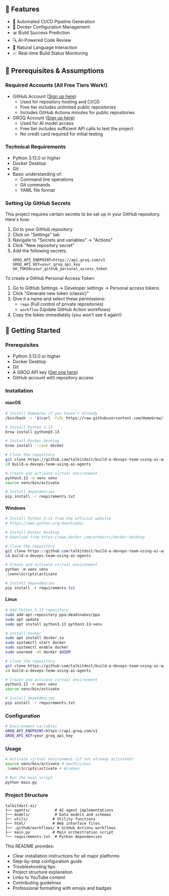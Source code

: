 

## 🌟 Features

- 🔄 Automated CI/CD Pipeline Generation
- 🐳 Docker Configuration Management
- 📊 Build Success Prediction
- 🔍 AI-Powered Code Review
- 💬 Natural Language Interaction
- 📈 Real-time Build Status Monitoring

## 🚀 Prerequisites & Assumptions

### Required Accounts (All Free Tiers Work!)
- GitHub Account ([Sign up here](https://github.com/signup))
  - Used for repository hosting and CI/CD
  - Free tier includes unlimited public repositories
  - Includes GitHub Actions minutes for public repositories
- GROQ Account ([Sign up here](https://groq.com))
  - Used for AI model access
  - Free tier includes sufficient API calls to test the project
  - No credit card required for initial testing

### Technical Requirements
- Python 3.13.0 or higher
- Docker Desktop
- Git
- Basic understanding of:
  - Command line operations
  - Git commands
  - YAML file format

### Setting Up GitHub Secrets

This project requires certain secrets to be set up in your GitHub repository. Here's how:

1. Go to your GitHub repository
2. Click on "Settings" tab
3. Navigate to "Secrets and variables" → "Actions"
4. Click "New repository secret"
5. Add the following secrets:
   ```
   GROQ_API_ENDPOINT=https://api.groq.com/v1
   GROQ_API_KEY=your_groq_api_key
   GH_TOKEN=your_github_personal_access_token
   ```

To create a GitHub Personal Access Token:
1. Go to GitHub Settings → Developer settings → Personal access tokens
2. Click "Generate new token (classic)"
3. Give it a name and select these permissions:
   - `repo` (Full control of private repositories)
   - `workflow` (Update GitHub Action workflows)
4. Copy the token immediately (you won't see it again!)

## 🚀 Getting Started

### Prerequisites

- Python 3.13.0 or higher
- Docker Desktop
- Git
- A GROQ API key ([Get one here](https://groq.com))
- GitHub account with repository access

### Installation

#### macOS

```bash
# Install Homebrew if you haven't already
/bin/bash -c "$(curl -fsSL https://raw.githubusercontent.com/Homebrew/install/HEAD/install.sh)"

# Install Python 3.13
brew install python@3.13

# Install Docker Desktop
brew install --cask docker

# Clone the repository
git clone https://github.com/talkitdoit/build-a-devops-team-using-ai-agents.git
cd build-a-devops-team-using-ai-agents

# Create and activate virtual environment
python3.13 -m venv venv
source venv/bin/activate

# Install dependencies
pip install -r requirements.txt
```

#### Windows

```powershell
# Install Python 3.13 from the official website
# https://www.python.org/downloads/

# Install Docker Desktop
# Download from https://www.docker.com/products/docker-desktop

# Clone the repository
git clone https://github.com/talkitdoit/build-a-devops-team-using-ai-agents.git
cd build-a-devops-team-using-ai-agents

# Create and activate virtual environment
python -m venv venv
.\venv\Scripts\activate

# Install dependencies
pip install -r requirements.txt
```

#### Linux

```bash
# Add Python 3.13 repository
sudo add-apt-repository ppa:deadsnakes/ppa
sudo apt update
sudo apt install python3.13 python3.13-venv

# Install Docker
sudo apt install docker.io
sudo systemctl start docker
sudo systemctl enable docker
sudo usermod -aG docker $USER

# Clone the repository
git clone https://github.com/talkitdoit/build-a-devops-team-using-ai-agents.git
cd build-a-devops-team-using-ai-agents

# Create and activate virtual environment
python3.13 -m venv venv
source venv/bin/activate

# Install dependencies
pip install -r requirements.txt
```

### Configuration

```bash
# Environment variables
GROQ_API_ENDPOINT=https://api.groq.com/v1
GROQ_API_KEY=your_groq_api_key
```

### Usage

```bash
# Activate virtual environment (if not already activated)
source venv/bin/activate # macOS/Linux
.\venv\Scripts\activate # Windows

# Run the main script
python main.py
```

### Project Structure

```
talkitdoit-ai/
├── agents/           # AI agent implementations
├── models/           # Data models and schemas
├── utils/           # Utility functions
├── html/            # Web interface files
├── .github/workflows/ # GitHub Actions workflows
├── main.py          # Main orchestration script
└── requirements.txt  # Python dependencies
```

This README provides:
- Clear installation instructions for all major platforms
- Step-by-step configuration guide
- Troubleshooting tips
- Project structure explanation
- Links to YouTube content
- Contributing guidelines
- Professional formatting with emojis and badges
